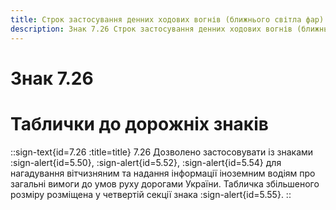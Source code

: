 ```yaml
---
title: Строк застосування денних ходових вогнів (ближнього світла фар)
description: Знак 7.26 Строк застосування денних ходових вогнів (ближнього світла фар)
---
```

# Знак 7.26
# Таблички до дорожніх знаків
::sign-text{id=7.26 :title=title}
7.26 Дозволено застосовувати із знаками :sign-alert{id=5.50}, :sign-alert{id=5.52}, :sign-alert{id=5.54} для нагадування вітчизняним та надання інформації іноземним водіям про загальні вимоги до умов руху дорогами України.
Табличка збільшеного розміру розміщена у четвертій секції знака :sign-alert{id=5.55}.
::